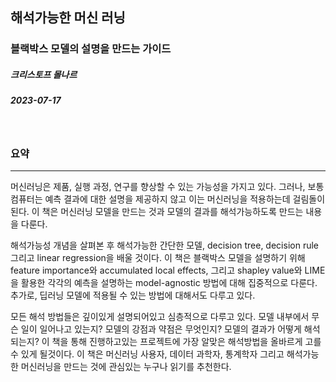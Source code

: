 
## 해석가능한 머신 러닝

### 블랙박스 모델의 설명을 만드는 가이드
##### 크리스토프 몰나르
##### 2023-07-17

<br>

### 요약
---
머신러닝은 제품, 실행 과정, 연구를 향상할 수 있는 가능성을 가지고 있다. 그러나, 보통 컴퓨터는 예측 결과에 대한 설명을 제공하지 않고 이는 머신러닝을 적용하는데 걸림돌이 된다. 이 책은 머신러닝 모델을 만드는 것과 모델의 결과를 해석가능하도록 만드는 내용을 다룬다. 

해석가능성 개념을 살펴본 후 해석가능한 간단한 모델, decision tree, decision rule 그리고 linear regression을 배울 것이다. 이 책은 블랙박스 모델을 설명하기 위해 feature importance와 accumulated local effects, 그리고 shapley value와 LIME을 활용한 각각의 예측을 설명하는 model-agnostic 방법에 대해 집중적으로 다룬다. 추가로, 딥러닝 모델에 적용될 수 있는 방법에 대해서도 다루고 있다. 

모든 해석 방법들은 깊이있게 설명되어있고 심층적으로 다루고 있다. 모델 내부에서 무슨 일이 일어나고 있는지? 모델의 강점과 약점은 무엇인지? 모델의 결과가 어떻게 해석되는지? 이 책을 통해 진행하고있는 프로젝트에 가장 알맞은 해석방법을 올바르게 고를 수 있게 될것이다. 이 책은 머신러닝 사용자, 데이터 과학자, 통계학자 그리고 해석가능한 머신러닝을 만드는 것에 관심있는 누구나 읽기를 추천한다. 
